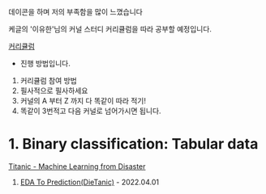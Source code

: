 데이콘을 하며 저의 부족함을 많이 느꼈습니다

케글의 '이유한'님의 커널 스터디 커리큘럼을 따라 공부할 예정입니다.

[커리큘럼](https://kaggle-kr.tistory.com/32)

- 진행 방법입니다.
1. 커리큘럼 참여 방법
2. 필사적으로 필사하세요
3. 커널의 A 부터 Z 까지 다 똑같이 따라 적기!
4. 똑같이 3번적고 다음 커널로 넘어가시면 됩니다.

# 1. Binary classification: Tabular data
[Titanic - Machine Learning from Disaster](https://www.kaggle.com/c/titanic)
1. [EDA To Prediction(DieTanic)](https://www.kaggle.com/code/ash316/eda-to-prediction-dietanic/notebook) - 2022.04.01